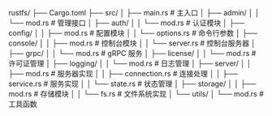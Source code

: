 rustfs/
├── Cargo.toml
├── src/
│ ├── main.rs # 主入口
│ ├── admin/
│ │ └── mod.rs # 管理接口
│ ├── auth/
│ │ └── mod.rs # 认证模块
│ ├── config/
│ │ ├── mod.rs # 配置模块
│ │ └── options.rs # 命令行参数
│ ├── console/
│ │ ├── mod.rs # 控制台模块
│ │ └── server.rs # 控制台服务器
│ ├── grpc/
│ │ └── mod.rs # gRPC 服务
│ ├── license/
│ │ └── mod.rs # 许可证管理
│ ├── logging/
│ │ └── mod.rs # 日志管理
│ ├── server/
│ │ ├── mod.rs # 服务器实现
│ │ ├── connection.rs # 连接处理
│ │ ├── service.rs # 服务实现
│ │ └── state.rs # 状态管理
│ ├── storage/
│ │ ├── mod.rs # 存储模块
│ │ └── fs.rs # 文件系统实现
│ └── utils/
│ └── mod.rs # 工具函数